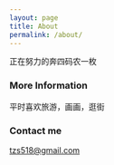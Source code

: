 ```yaml
---
layout: page
title: About
permalink: /about/
---
```


正在努力的奔四码农一枚

### More Information

平时喜欢旅游，画画，逛街

### Contact me

[tzs518@gmail.com](mailto:tzs518@gmail.com)
